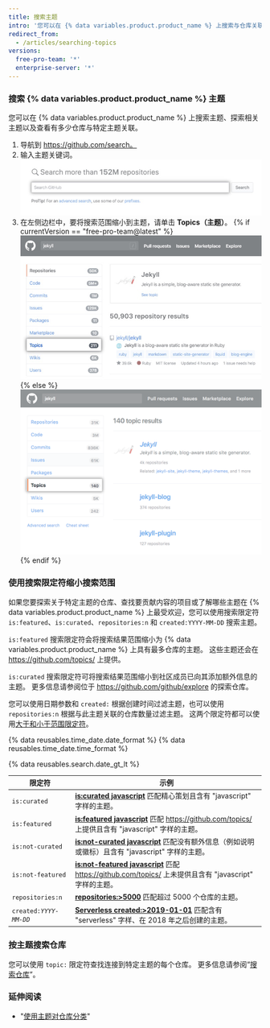```yaml
---
title: 搜索主题
intro: '您可以在 {% data variables.product.product_name %} 上搜索与仓库关联的主题。'
redirect_from:
  - /articles/searching-topics
versions:
  free-pro-team: '*'
  enterprise-server: '*'
---
```


### 搜索 {% data variables.product.product_name %} 主题

您可以在 {% data variables.product.product_name %} 上搜索主题、探索相关主题以及查看有多少仓库与特定主题关联。

1. 导航到 https://github.com/search。
2. 输入主题关键词。 ![搜索字段](/assets/images/help/search/search-field.png)
3. 在左侧边栏中，要将搜索范围缩小到主题，请单击 **Topics（主题）**。
{% if currentVersion == "free-pro-team@latest" %}
  ![主题侧菜单选项突出显示的 Jekyll 仓库搜索结果页面](/assets/images/help/search/topic-left-side-navigation-dotcom.png){% else %}
![Jekyll repository search results page on dotcom with topics side-menu option highlighted](/assets/images/help/search/topic-left-side-navigation.png){% endif %}

### 使用搜索限定符缩小搜索范围

如果您要探索关于特定主题的仓库、查找要贡献内容的项目或了解哪些主题在 {% data variables.product.product_name %} 上最受欢迎，您可以使用搜索限定符 `is:featured`、`is:curated`、`repositories:n` 和 `created:YYYY-MM-DD` 搜索主题。

`is:featured` 搜索限定符会将搜索结果范围缩小为 {% data variables.product.product_name %} 上具有最多仓库的主题。 这些主题还会在 https://github.com/topics/ 上提供。

`is:curated` 搜索限定符可将搜索结果范围缩小到社区成员已向其添加额外信息的主题。 更多信息请参阅位于 https://github.com/github/explore 的探索仓库。

您可以使用日期参数和 `created:` 根据创建时间过滤主题，也可以使用 `repositories:n` 根据与此主题关联的仓库数量过滤主题。 这两个限定符都可以使用[大于和小于范围限定符](/articles/understanding-the-search-syntax)。

{% data reusables.time_date.date_format %} {% data reusables.time_date.time_format %}

{% data reusables.search.date_gt_lt %}

| 限定符                       | 示例                                                                                                                                                                              |
| ------------------------- | ------------------------------------------------------------------------------------------------------------------------------------------------------------------------------- |
| `is:curated`              | [**is:curated javascript**](https://github.com/search?utf8=%E2%9C%93&q=javascript+is%3Acurated&type=Topics) 匹配精心策划且含有 "javascript" 字样的主题。                                       |
| `is:featured`             | [**is:featured javascript**](https://github.com/search?utf8=%E2%9C%93&q=javascript+is%3Afeatured&type=Topics) 匹配 https://github.com/topics/ 上提供且含有 "javascript" 字样的主题。          |
| `is:not-curated`          | [**is:not-curated javascript**](https://github.com/search?utf8=%E2%9C%93&q=javascript+is%3Anot-curated&type=Topics) 匹配没有额外信息（例如说明或徽标）且含有 "javascript" 字样的主题。                    |
| `is:not-featured`         | [**is:not-featured javascript**](https://github.com/search?utf8=%E2%9C%93&q=javascript+is%3Anot-featured&type=Topics) 匹配 https://github.com/topics/ 上未提供且含有 "javascript" 字样的主题。 |
| `repositories:n`          | [**repositories:&gt;5000**](https://github.com/search?q=repositories%3A%3E5000) 匹配超过 5000 个仓库的主题。                                                                         |
| <code>created:<em>YYYY-MM-DD</em></code> | [**Serverless created:&gt;2019-01-01**](https://github.com/search?q=Serverless+created%3A%3E2019-01-01&type=Topics) 匹配含有 "serverless" 字样、在 2018 年之后创建的主题。                 |

### 按主题搜索仓库

您可以使用 `topic:` 限定符查找连接到特定主题的每个仓库。 更多信息请参阅“[搜索仓库](/articles/searching-for-repositories/#search-by-topic)”。

### 延伸阅读
- "[使用主题对仓库分类](/articles/classifying-your-repository-with-topics)"

